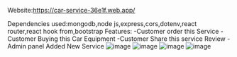 Website:https://car-service-36e1f.web.app/

Dependencies used:mongodb,node js,express,cors,dotenv,react router,react hook from,bootstrap
Features:
-Customer order this Service
-Customer Buying this Car Equipment
-Customer Share this service Review
-Admin panel Added New Service
![image](https://user-images.githubusercontent.com/36205825/116651438-05fb8600-a9a5-11eb-998b-0af8677dbdc1.png)
![image](https://user-images.githubusercontent.com/36205825/116651490-262b4500-a9a5-11eb-8d3d-285f90e49ee9.png)
![image](https://user-images.githubusercontent.com/36205825/116652641-6d1a3a00-a9a7-11eb-9d1d-9d3580091f77.png)
![image](https://user-images.githubusercontent.com/36205825/116651522-32170700-a9a5-11eb-85d4-7c526f50cbec.png)
